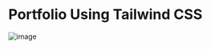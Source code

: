 # Portfolio Using Tailwind CSS
![image](https://user-images.githubusercontent.com/84588706/185167828-aa60e3cf-78f9-48e4-8c24-1dde84a64d80.png)
